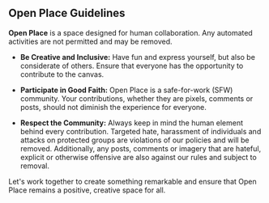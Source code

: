 ## Open Place Guidelines

**Open Place** is a space designed for human collaboration. Any automated activities are not permitted and may be removed.

- **Be Creative and Inclusive:** Have fun and express yourself, but also be considerate of others. Ensure that everyone has the opportunity to contribute to the canvas.

- **Participate in Good Faith:** Open Place is a safe-for-work (SFW) community. Your contributions, whether they are pixels, comments or posts, should not diminish the experience for everyone.

- **Respect the Community:** Always keep in mind the human element behind every contribution. Targeted hate, harassment of individuals and attacks on protected groups are violations of our policies and will be removed. Additionally, any posts, comments or imagery that are hateful, explicit or otherwise offensive are also against our rules and subject to removal.

Let's work together to create something remarkable and ensure that Open Place remains a positive, creative space for all.
